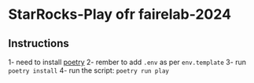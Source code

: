 # StarRocks-Play ofr fairelab-2024

## Instructions

1- need to install [poetry](https://python-poetry.org/)
2- rember to add `.env` as per `env.template`
3- run `poetry install`
4- run the script: `poetry run play`
